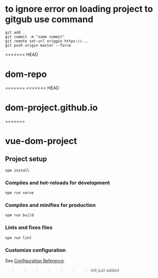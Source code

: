 # to ignore error on loading project to gitgub use command 
```
git add .
git commit -m "some commit"
git remote set-url origgin https://...
git push origin master --force
```

<<<<<<< HEAD
# dom-repo
=======
<<<<<<< HEAD
# dom-project.github.io
=======
# vue-dom-project

## Project setup
```
npm install
```

### Compiles and hot-reloads for development
```
npm run serve
```

### Compiles and minifies for production
```
npm run build
```

### Lints and fixes files
```
npm run lint
```

### Customize configuration
See [Configuration Reference](https://cli.vuejs.org/config/).
>>>>>>> init
>>>>>>> just added
